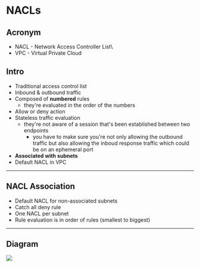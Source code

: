 # NACLs

## Acronym
* NACL - Network Access Controller List\
* VPC - Virtual Private Cloud

## Intro
* Traditional access control list
* Inbound & outbound traffic
* Composed of **numbered** rules
  * they're evaluated in the order of the numbers
* Allow or deny action
* Stateless traffic evaluation
  * they're not aware of a session that's been established between two endpoints
    * you have to make sure you're not only allowing the outbound traffic but also allowing the inboud response traffic which could be on an ephemeral port
* **Associated with subnets**
* Default NACL in VPC

---

## NACL Association
* Default NACL for non-associated subnets
* Catch all deny rule
* One NACL per subnet
* Rule evaluation is in order of rules (smallest to biggest)

---

## Diagram
[<img src="https://i.imgur.com/pC4Jhcq.png">](https://i.imgur.com/pC4Jhcq.png)
